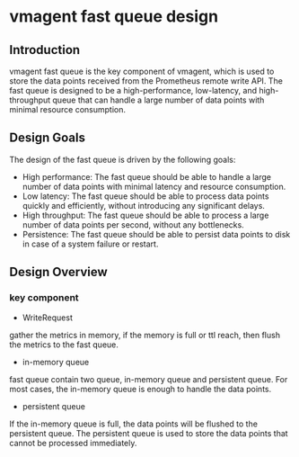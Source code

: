 # vmagent fast queue design

## Introduction

vmagent fast queue is the key component of vmagent, which is used to store the data points received from the Prometheus remote write API. The fast queue is designed to be a high-performance, low-latency, and high-throughput queue that can handle a large number of data points with minimal resource consumption.

## Design Goals

The design of the fast queue is driven by the following goals:

- High performance: The fast queue should be able to handle a large number of data points with minimal latency and resource consumption.
- Low latency: The fast queue should be able to process data points quickly and efficiently, without introducing any significant delays.
- High throughput: The fast queue should be able to process a large number of data points per second, without any bottlenecks.
- Persistence: The fast queue should be able to persist data points to disk in case of a system failure or restart.

## Design Overview

### key component

- WriteRequest

gather the metrics in memory, if the memory is full or ttl reach, then flush the metrics to the fast queue.

- in-memory queue

fast queue contain two queue, in-memory queue and persistent queue. For most cases, the in-memory queue is enough to handle the data points.

- persistent queue

If the in-memory queue is full, the data points will be flushed to the persistent queue. The persistent queue is used to store the data points that cannot be processed immediately.
